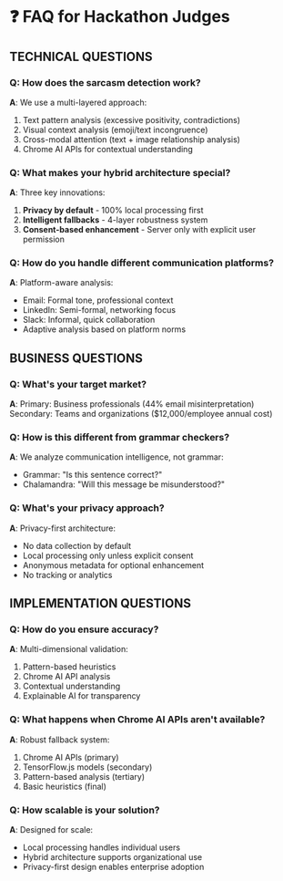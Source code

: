 # ❓ FAQ for Hackathon Judges

## TECHNICAL QUESTIONS

### Q: How does the sarcasm detection work?
**A**: We use a multi-layered approach:
1. Text pattern analysis (excessive positivity, contradictions)
2. Visual context analysis (emoji/text incongruence) 
3. Cross-modal attention (text + image relationship analysis)
4. Chrome AI APIs for contextual understanding

### Q: What makes your hybrid architecture special?
**A**: Three key innovations:
1. **Privacy by default** - 100% local processing first
2. **Intelligent fallbacks** - 4-layer robustness system
3. **Consent-based enhancement** - Server only with explicit user permission

### Q: How do you handle different communication platforms?
**A**: Platform-aware analysis:
- Email: Formal tone, professional context
- LinkedIn: Semi-formal, networking focus  
- Slack: Informal, quick collaboration
- Adaptive analysis based on platform norms

## BUSINESS QUESTIONS

### Q: What's your target market?
**A**: Primary: Business professionals (44% email misinterpretation)
Secondary: Teams and organizations ($12,000/employee annual cost)

### Q: How is this different from grammar checkers?
**A**: We analyze communication intelligence, not grammar:
- Grammar: "Is this sentence correct?"
- Chalamandra: "Will this message be misunderstood?"

### Q: What's your privacy approach?
**A**: Privacy-first architecture:
- No data collection by default
- Local processing only unless explicit consent
- Anonymous metadata for optional enhancement
- No tracking or analytics

## IMPLEMENTATION QUESTIONS

### Q: How do you ensure accuracy?
**A**: Multi-dimensional validation:
1. Pattern-based heuristics
2. Chrome AI API analysis
3. Contextual understanding
4. Explainable AI for transparency

### Q: What happens when Chrome AI APIs aren't available?
**A**: Robust fallback system:
1. Chrome AI APIs (primary)
2. TensorFlow.js models (secondary) 
3. Pattern-based analysis (tertiary)
4. Basic heuristics (final)

### Q: How scalable is your solution?
**A**: Designed for scale:
- Local processing handles individual users
- Hybrid architecture supports organizational use
- Privacy-first design enables enterprise adoption
